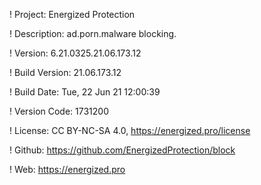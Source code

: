 ! Project: Energized Protection

! Description: ad.porn.malware blocking.

! Version: 6.21.0325.21.06.173.12

! Build Version: 21.06.173.12

! Build Date: Tue, 22 Jun 21 12:00:39

! Version Code: 1731200

! License: CC BY-NC-SA 4.0, https://energized.pro/license

! Github: https://github.com/EnergizedProtection/block

! Web: https://energized.pro
